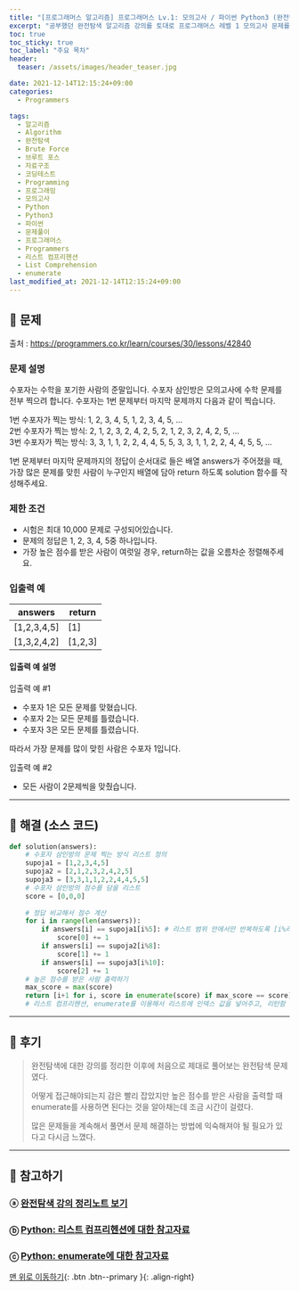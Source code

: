 ```yaml
---
title: "[프로그래머스 알고리즘] 프로그래머스 Lv.1: 모의고사 / 파이썬 Python3 (완전탐색)"
excerpt: "공부했던 완전탐색 알고리즘 강의를 토대로 프로그래머스 레벨 1 모의고사 문제를 파이썬으로 풀어보았다."
toc: true
toc_sticky: true
toc_label: "주요 목차"
header:
  teaser: /assets/images/header_teaser.jpg

date: 2021-12-14T12:15:24+09:00
categories:
  - Programmers

tags:
  - 알고리즘
  - Algorithm
  - 완전탐색
  - Brute Force
  - 브루트 포스
  - 자료구조
  - 코딩테스트
  - Programming
  - 프로그래밍
  - 모의고사
  - Python
  - Python3
  - 파이썬
  - 문제풀이
  - 프로그래머스
  - Programmers
  - 리스트 컴프리헨션
  - List Comprehension
  - enumerate
last_modified_at: 2021-12-14T12:15:24+09:00
---
```


## 🔔 문제

출처 : <https://programmers.co.kr/learn/courses/30/lessons/42840>

### 문제 설명

수포자는 수학을 포기한 사람의 준말입니다. 수포자 삼인방은 모의고사에 수학 문제를 전부 찍으려 합니다. 수포자는 1번 문제부터 마지막 문제까지 다음과 같이 찍습니다.

1번 수포자가 찍는 방식: 1, 2, 3, 4, 5, 1, 2, 3, 4, 5, ...<br>
2번 수포자가 찍는 방식: 2, 1, 2, 3, 2, 4, 2, 5, 2, 1, 2, 3, 2, 4, 2, 5, ...<br>
3번 수포자가 찍는 방식: 3, 3, 1, 1, 2, 2, 4, 4, 5, 5, 3, 3, 1, 1, 2, 2, 4, 4, 5, 5, ...

1번 문제부터 마지막 문제까지의 정답이 순서대로 들은 배열 answers가 주어졌을 때, 가장 많은 문제를 맞힌 사람이 누구인지 배열에 담아 return 하도록 solution 함수를 작성해주세요.

### 제한 조건

- 시험은 최대 10,000 문제로 구성되어있습니다.
- 문제의 정답은 1, 2, 3, 4, 5중 하나입니다.
- 가장 높은 점수를 받은 사람이 여럿일 경우, return하는 값을 오름차순 정렬해주세요.

### 입출력 예

| answers     | return  |
| ----------- | ------- |
| [1,2,3,4,5] | [1]     |
| [1,3,2,4,2] | [1,2,3] |

#### 입출력 예 설명

입출력 예 #1

- 수포자 1은 모든 문제를 맞혔습니다.
- 수포자 2는 모든 문제를 틀렸습니다.
- 수포자 3은 모든 문제를 틀렸습니다.

따라서 가장 문제를 많이 맞힌 사람은 수포자 1입니다.

입출력 예 #2

- 모든 사람이 2문제씩을 맞췄습니다.

---

## 🔐 해결 (소스 코드)

```python
def solution(answers):
    # 수포자 삼인방의 문제 찍는 방식 리스트 정의
    supoja1 = [1,2,3,4,5]
    supoja2 = [2,1,2,3,2,4,2,5]
    supoja3 = [3,3,1,1,2,2,4,4,5,5]
    # 수포자 삼인방의 점수를 담을 리스트
    score = [0,0,0]
    
    # 정답 비교해서 점수 계산
    for i in range(len(answers)):
        if answers[i] == supoja1[i%5]: # 리스트 범위 안에서만 반복하도록 [i%리스트 총 길이]
            score[0] += 1
        if answers[i] == supoja2[i%8]:
            score[1] += 1
        if answers[i] == supoja3[i%10]:
            score[2] += 1
    # 높은 점수를 받은 사람 출력하기
    max_score = max(score)
    return [i+1 for i, score in enumerate(score) if max_score == score]
    # 리스트 컴프리헨션, enumerate를 이용해서 리스트에 인덱스 값을 넣어주고, 리턴함
```

---

## 📝 후기

>완전탐색에 대한 강의를 정리한 이후에 처음으로 제대로 풀어보는 완전탐색 문제였다.
>
>어떻게 접근해야되는지 감은 빨리 잡았지만 높은 점수를 받은 사람을 출력할 때 enumerate를 사용하면 된다는 것을 알아채는데 조금 시간이 걸렸다.
>
>많은 문제들을 계속해서 풀면서 문제 해결하는 방법에 익숙해져야 될 필요가 있다고 다시금 느꼈다.

---

## 👣 참고하기

### ⓐ [완전탐색 강의 정리노트 보기](https://iceman-brandon.github.io/playdata%20algo/%EC%99%84%EC%A0%84%ED%83%90%EC%83%89,%EC%9D%B4%EB%B6%84%ED%83%90%EC%83%89/#part-1-%EC%99%84%EC%A0%84%ED%83%90%EC%83%89-brute-force)

### ⓑ [Python: 리스트 컴프리헨션에 대한 참고자료](https://wikidocs.net/22805)

### ⓒ [Python: enumerate에 대한 참고자료](https://wikidocs.net/22805)

[맨 위로 이동하기](#){: .btn .btn--primary }{: .align-right}